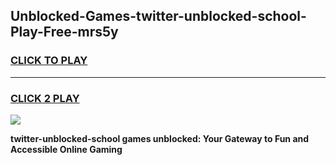 
## Unblocked-Games-twitter-unblocked-school-Play-Free-mrs5y
<h3>
<a href="https://premium76.site?title=twitter-unblocked-school&ref=18A1">CLICK TO PLAY</a></h3>
<hr>

<h3>
<a href="https://premium76.site?title=twitter-unblocked-school&ref=18A1">CLICK 2 PLAY</a>
  
</h3>

<a href="https://premium76.site?title=twitter-unblocked-school&ref=18A1"><img src="https://clearcache.store/games.png"></a>


**twitter-unblocked-school games unblocked: Your Gateway to Fun and Accessible Online Gaming**
